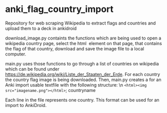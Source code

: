 # anki_flag_country_import
Repository for web scraping Wikipedia to extract flags and countries and upload them to a deck in ankidroid


download_image.py containts the functions which are being used to open a wikipedia country page, select the html <img> element on that page, that contains the flag of that country, download and save the image file to a local computer.

main.py uses those functions to go through a list of countries on wikipedia which can be found under https://de.wikipedia.org/wiki/Liste_der_Staaten_der_Erde. For each country the country flag image is being downloaded. Then, main.py creates a for an Anki import usable textfile with the following structure: \n
  `<html><img src="imagename.png"></html>`; countryname
  
Each line in the file represents one country. This format can be used for an import to AnkiDroid.
